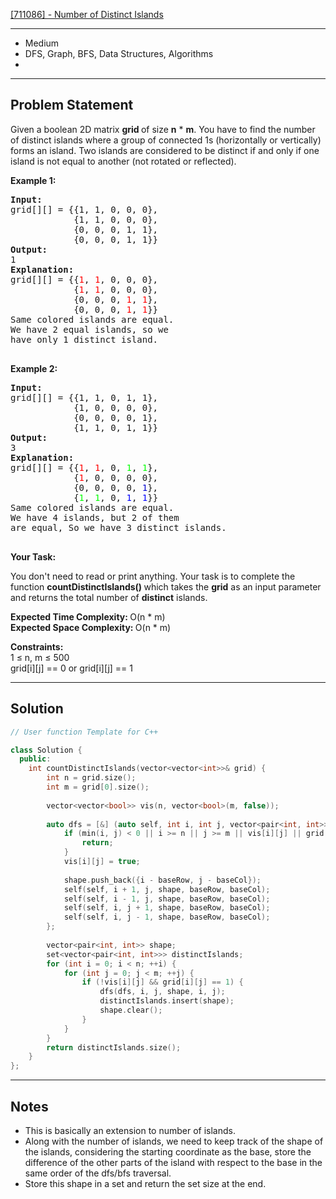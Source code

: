 [[711086] - Number of Distinct Islands](https://practice.geeksforgeeks.org/problems/number-of-distinct-islands/1)

---

- Medium
- DFS, Graph, BFS, Data Structures, Algorithms
- 

---

## Problem Statement

<p><span style="font-size:14px">Given a boolean 2D matrix <strong>grid&nbsp;</strong>of size <strong>n</strong> * <strong>m</strong>. You have to find the number of distinct islands where a group of connected 1s (horizontally or vertically) forms an island. Two islands are considered to be distinct if and only if one island is not equal to another (not rotated or reflected).</span></p>

<p><strong><span style="font-size:14px">Example 1:</span></strong></p>

<pre>
<span style="font-size:14px"><strong>Input:</strong></span>
<span style="font-size:14px">grid[][] = {{1, 1, 0, 0, 0},
            {1, 1, 0, 0, 0},
            {0, 0, 0, 1, 1},
            {0, 0, 0, 1, 1}}</span>
<span style="font-size:14px"><strong>Output:</strong></span>
<span style="font-size:14px">1</span>
<span style="font-size:14px"><strong>Explanation:</strong></span>
<span style="font-size:14px">grid[][] = {{<span style="color:#ff0000">1</span>, <span style="color:#ff0000">1</span>, 0, 0, 0}, 
&nbsp;           {<span style="color:#ff0000">1</span>, <span style="color:#ff0000">1</span>, 0, 0, 0}, 
&nbsp;           {0, 0, 0, <span style="color:#ff0000">1</span>, <span style="color:#ff0000">1</span>}, 
&nbsp;           {0, 0, 0, <span style="color:#ff0000">1</span>, <span style="color:#ff0000">1</span>}}
Same colored islands are equal.
We have 2 equal islands, so we 
have only 1 distinct island.</span>

</pre>

<p><strong><span style="font-size:14px">Example 2:</span></strong></p>

<pre>
<span style="font-size:14px"><strong>Input:</strong></span>
<span style="font-size:14px">grid[][] = {{1, 1, 0, 1, 1},
&nbsp;           {1, 0, 0, 0, 0},
&nbsp;           {0, 0, 0, 0, 1},
&nbsp;           {1, 1, 0, 1, 1}}</span>
<span style="font-size:14px"><strong>Output:</strong></span>
<span style="font-size:14px">3</span>
<span style="font-size:14px"><strong>Explanation:
</strong>grid[][] = {{<span style="color:#ff0000">1</span>, <span style="color:#ff0000">1</span>, 0, <span style="color:#00ff00">1</span>, <span style="color:#00ff00">1</span>}, 
&nbsp;           {<span style="color:#ff0000">1</span>, 0, 0, 0, 0}, 
&nbsp;           {0, 0, 0, 0, <span style="color:#0000cd">1</span>}, 
&nbsp;           {<span style="color:#00ff00">1</span>, <span style="color:#00ff00">1</span>, 0, <span style="color:#0000ff">1</span>, <span style="color:#0000ff">1</span>}}</span>
<span style="font-size:14px">Same colored islands are equal.
We have 4 islands, but 2 of them
are equal, So we have 3 distinct islands.</span>

</pre>

<p><span style="font-size:14px"><strong>Your Task:</strong></span></p>

<p><span style="font-size:14px">You don&#39;t need to read or print anything. Your task is to complete the function <strong>countDistinctIslands()&nbsp;</strong>which takes the <strong>grid</strong> as an input parameter and returns the total number of <strong>distinct</strong> islands.</span></p>

<p><span style="font-size:14px"><strong>Expected Time Complexity:&nbsp;</strong>O(n * m)<br />
<strong>Expected Space Complexity:&nbsp;</strong>O(n * m)</span></p>

<p><span style="font-size:14px"><strong>Constraints:</strong><br />
1 &le; n, m &le; 500<br />
grid[i][j] == 0 or grid[i][j] == 1</span></p>

<ul>
</ul>


---

## Solution

```cpp
// User function Template for C++

class Solution {
  public:
    int countDistinctIslands(vector<vector<int>>& grid) {
        int n = grid.size();
        int m = grid[0].size();
        
        vector<vector<bool>> vis(n, vector<bool>(m, false));
        
        auto dfs = [&] (auto self, int i, int j, vector<pair<int, int>>& shape, int baseRow, int baseCol) {
            if (min(i, j) < 0 || i >= n || j >= m || vis[i][j] || grid[i][j] == 0) {
                return;
            }
            vis[i][j] = true;
            
            shape.push_back({i - baseRow, j - baseCol});
            self(self, i + 1, j, shape, baseRow, baseCol);
            self(self, i - 1, j, shape, baseRow, baseCol);
            self(self, i, j + 1, shape, baseRow, baseCol);
            self(self, i, j - 1, shape, baseRow, baseCol);
        };
        
        vector<pair<int, int>> shape;
        set<vector<pair<int, int>>> distinctIslands;
        for (int i = 0; i < n; ++i) {
            for (int j = 0; j < m; ++j) {
                if (!vis[i][j] && grid[i][j] == 1) {
                    dfs(dfs, i, j, shape, i, j);
                    distinctIslands.insert(shape);
                    shape.clear();
                }
            }
        }
        return distinctIslands.size();
    }
};
```

---

## Notes

- This is basically an extension to number of islands.
- Along with the number of islands, we need to keep track of the shape of the islands, considering the starting coordinate as the base, store the difference of the other parts of the island with respect to the base in the same order of the dfs/bfs traversal.
- Store this shape in a set and return the set size at the end.
